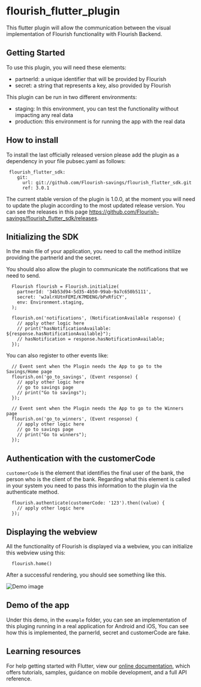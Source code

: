 # flourish_flutter_plugin

This flutter plugin will allow the communication between the visual implementation of Flourish functionality with Flourish Backend.

## Getting Started

To use this plugin, you will need these elements:

- partnerId: a unique identifier that will be provided by Flourish
- secret: a string that represents a key, also provided by Flourish

This plugin can be run in two different environments:

- staging: In this environment, you can test the functionality without impacting any real data
- production: this environment is for running the app with the real data

## How to install

To install the last officially released version please add the plugin as a dependency in your file pubsec.yaml as follows:

```
 flourish_flutter_sdk:
    git:
      url: git://github.com/Flourish-savings/flourish_flutter_sdk.git
      ref: 3.0.1
```

The current stable version of the plugin is 1.0.0, at the moment you will need to update the plugin according to the most updated release version. You can see the releases in this page https://github.com/Flourish-savings/flourish_flutter_sdk/releases.

## Initializing the SDK

In the main file of your application, you need to call the method initilize providing the partnerId and the secret.

You should also allow the plugin to communicate the notifications that we need to send.

```
  Flourish flourish = Flourish.initialize(
    partnerId: '34b53d94-5d35-4b50-99ab-9a7c650b5111',
    secret: 'wJalrXUtnFEMI/K7MDENG/bPxRfiCY',
    env: Environment.staging,
  );

  flourish.on('notifications', (NotificationAvailable response) {
    // apply other logic here
    // print("hasNotificationAvailable: ${response.hasNotificationAvailable}");
    // hasNotification = response.hasNotificationAvailable;
  });
```

You can also register to other events like:

```
  // Event sent when the Plugin needs the App to go to the Savings/Home page
  flourish.on('go_to_savings', (Event response) {
    // apply other logic here
    // go to savings page
    // print("Go to savings");
  });

  // Event sent when the Plugin needs the App to go to the Winners page
  flourish.on('go_to_winners', (Event response) {
    // apply other logic here
    // go to savings page
    // print("Go to winners");
  });
```

## Authentication with the customerCode

`customerCode` is the element that identifies the final user of the bank, the person who is the client of the bank. Regarding what this element is called in your system you need to pass this information to the plugin via the authenticate method.

```
  flourish.authenticate(customerCode: '123').then((value) {
    // apply other logic here
  });
```

## Displaying the webview

All the functionality of Flourish is displayed via a webview, you can initialize this webview using this:

```
  flourish.home()
```

After a successful rendering, you should see something like this.

![Demo image](https://github.com/Flourish-savings/flourish_flutter_sdk/blob/master/Homepage.png?raw=true)

## Demo of the app

Under this demo, in the `example` folder, you can see an implementation of this pluging running in a real application for Android and iOS, You can see how this is implemented, the parnerId, secret and customerCode are fake.

## Learning resources

For help getting started with Flutter, view our
[online documentation](https://flutter.dev/docs), which offers tutorials,
samples, guidance on mobile development, and a full API reference.
